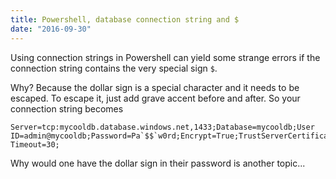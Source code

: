 ```yaml
---
title: Powershell, database connection string and $
date: "2016-09-30"
---
```


Using connection strings in Powershell can yield some strange errors if the connection string contains the very special sign `$`.

Why? Because the dollar sign is a special character and it needs to be escaped. To escape it, just add grave accent before and after. So your connection string becomes

```
Server=tcp:mycooldb.database.windows.net,1433;Database=mycooldb;User ID=admin@mycooldb;Password=Pa`$$`w0rd;Encrypt=True;TrustServerCertificate=False;Connection Timeout=30;
```

Why would one have the dollar sign in their password is another topic...
